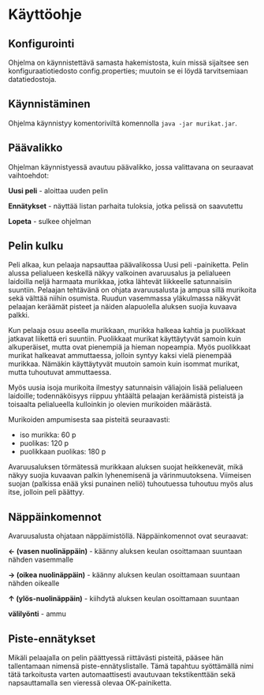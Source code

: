 # Käyttöohje



## Konfigurointi

Ohjelma on käynnistettävä samasta hakemistosta, kuin missä sijaitsee sen konfiguraatiotiedosto config.properties; muutoin se ei löydä tarvitsemiaan datatiedostoja.

## Käynnistäminen

Ohjelma käynnistyy komentoriviltä komennolla `java -jar murikat.jar`.

## Päävalikko

Ohjelman käynnistyessä avautuu päävalikko, jossa valittavana on seuraavat vaihtoehdot:

**Uusi peli** - aloittaa uuden pelin

**Ennätykset** - näyttää listan parhaita tuloksia, jotka pelissä on saavutettu

**Lopeta** - sulkee ohjelman

## Pelin kulku

Peli alkaa, kun pelaaja napsauttaa päävalikossa Uusi peli -painiketta. Pelin alussa pelialueen keskellä näkyy valkoinen avaruusalus ja pelialueen laidoilla neljä harmaata murikkaa, jotka lähtevät liikkeelle satunnaisiin suuntiin. Pelaajan tehtävänä on ohjata avaruusalusta ja ampua sillä murikoita sekä välttää niihin osumista. Ruudun vasemmassa yläkulmassa näkyvät pelaajan keräämät pisteet ja näiden alapuolella aluksen suojia kuvaava palkki.

Kun pelaaja osuu aseella murikkaan, murikka halkeaa kahtia ja puolikkaat jatkavat liikettä eri suuntiin. Puolikkaat murikat käyttäytyvät samoin kuin alkuperäiset, mutta ovat pienempiä ja hieman nopeampia. Myös puolikkaat murikat halkeavat ammuttaessa, jolloin syntyy kaksi vielä pienempää murikkaa. Nämäkin käyttäytyvät muutoin samoin kuin isommat murikat, mutta tuhoutuvat ammuttaessa.

Myös uusia isoja murikoita ilmestyy satunnaisin väliajoin lisää pelialueen laidoille; todennäköisyys riippuu yhtäältä pelaajan keräämistä pisteistä ja toisaalta pelialueella kulloinkin jo olevien murikoiden määrästä.

Murikoiden ampumisesta saa pisteitä seuraavasti:

* iso murikka: 60 p
* puolikas: 120 p
* puolikkaan puolikas: 180 p

Avaruusaluksen törmätessä murikkaan aluksen suojat heikkenevät, mikä näkyy suojia kuvaavan palkin lyhenemisenä ja värinmuutoksena. Viimeisen suojan (palkissa enää yksi punainen neliö) tuhoutuessa tuhoutuu myös alus itse, jolloin peli päättyy.

## Näppäinkomennot

Avaruusalusta ohjataan näppäimistöllä. Näppäinkomennot ovat seuraavat:

**← (vasen nuolinäppäin)** - käänny aluksen keulan osoittamaan suuntaan nähden vasemmalle

**→ (oikea nuolinäppäin)** - käänny aluksen keulan osoittamaan suuntaan nähden oikealle

**↑ (ylös-nuolinäppäin)** - kiihdytä aluksen keulan osoittamaan suuntaan

**välilyönti** - ammu

## Piste-ennätykset

Mikäli pelaajalla on pelin päättyessä riittävästi pisteitä, pääsee hän tallentamaan nimensä piste-ennätyslistalle.
Tämä tapahtuu syöttämällä nimi tätä tarkoitusta varten automaattisesti avautuvaan tekstikenttään sekä napsauttamalla sen
vieressä olevaa OK-painiketta.

